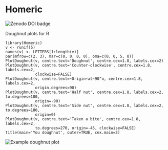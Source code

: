 # Homeric

![Zenodo DOI badge](https://zenodo.org/badge/doi/10.5281/zenodo.57065.svg)

Doughnut plots for R

```{r}
library(Homeric)
v <- runif(5)
names(v) <- LETTERS[1:length(v)]
par(mfrow=c(2, 3), mar=c(0, 0, 0, 0), oma=c(0, 0, 5, 0))
PlotDoughnut(v, centre.text='Doughnut', centre.cex=1.8, labels.cex=2)
PlotDoughnut(v, centre.text='Counter-clockwise', centre.cex=1.8, labels.cex=2,
             clockwise=FALSE)
PlotDoughnut(v, centre.text=~Origin~at~90^o, centre.cex=1.8, labels.cex=2,
             origin.degrees=90)
PlotDoughnut(v, centre.text='Half nut', centre.cex=1.8, labels.cex=2, to.degrees=180,
             origin=-90)
PlotDoughnut(v, centre.text='Side nut', centre.cex=1.8, labels.cex=2, to.degrees=180,
             origin=0)
PlotDoughnut(v, centre.text='Taken a bite', centre.cex=1.8, labels.cex=2,
             to.degrees=270, origin=-45, clockwise=FALSE)
title(main='You doughnut', outer=TRUE, cex.main=3)
```

![Example doughnut plot](../screenshots/doughnut1.png?raw=true)
